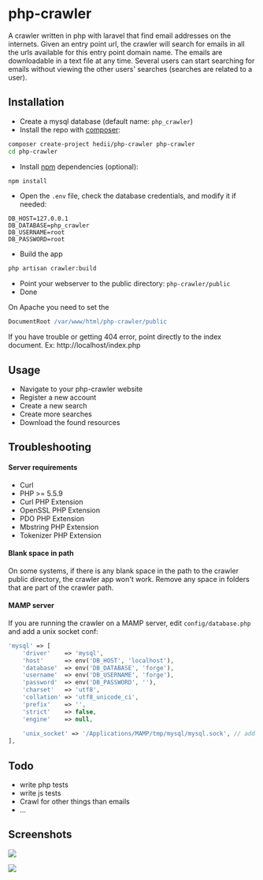 # php-crawler
A crawler written in php with laravel that find email addresses on the internets.
Given an entry point url, the crawler will search for emails in all the urls available for this entry point domain name.
The emails are downloadable in a text file at any time.
Several users can start searching for emails without viewing the other users' searches (searches are related to a user).

## Installation
- Create a mysql database (default name: `php_crawler`)
- Install the repo with [composer](https://getcomposer.org/):
```bash
composer create-project hedii/php-crawler php-crawler
cd php-crawler
```
- Install [npm](https://docs.npmjs.com/getting-started/what-is-npm) dependencies (optional):
```bash
npm install
```
- Open the `.env` file, check the database credentials, and modify it if needed:
```
DB_HOST=127.0.0.1
DB_DATABASE=php_crawler
DB_USERNAME=root
DB_PASSWORD=root
```
- Build the app
```bash
php artisan crawler:build
```
- Point your webserver to the public directory: `php-crawler/public`
- Done

On Apache you need to set the
``` apache
DocumentRoot /var/www/html/php-crawler/public
``` 
If you have trouble or getting 404 error, point directly to the index document.
Ex: http://localhost/index.php

## Usage
- Navigate to your php-crawler website
- Register a new account
- Create a new search
- Create more searches
- Download the found resources

## Troubleshooting

#### Server requirements
- Curl
- PHP >= 5.5.9
- Curl PHP Extension
- OpenSSL PHP Extension
- PDO PHP Extension
- Mbstring PHP Extension
- Tokenizer PHP Extension

#### Blank space in path
On some systems, if there is any blank space in the path to the crawler public directory, the crawler app won't work.
Remove any space in folders that are part of the crawler path.

#### MAMP server
If you are running the crawler on a MAMP server, edit `config/database.php` and add a unix socket conf:
```php
'mysql' => [
    'driver'    => 'mysql',
    'host'      => env('DB_HOST', 'localhost'),
    'database'  => env('DB_DATABASE', 'forge'),
    'username'  => env('DB_USERNAME', 'forge'),
    'password'  => env('DB_PASSWORD', ''),
    'charset'   => 'utf8',
    'collation' => 'utf8_unicode_ci',
    'prefix'    => '',
    'strict'    => false,
    'engine'    => null,
    
    'unix_socket' => '/Applications/MAMP/tmp/mysql/mysql.sock', // add this line
],
```


## Todo
- write php tests
- write js tests
- Crawl for other things than emails
- ...


## Screenshots
![](https://cloud.githubusercontent.com/assets/5358048/13635825/9a75ec3c-e5fe-11e5-84b8-f4d42973bbda.png)

![](https://cloud.githubusercontent.com/assets/5358048/13635826/9a76ebfa-e5fe-11e5-9bc8-5e770cccfd7a.png)

